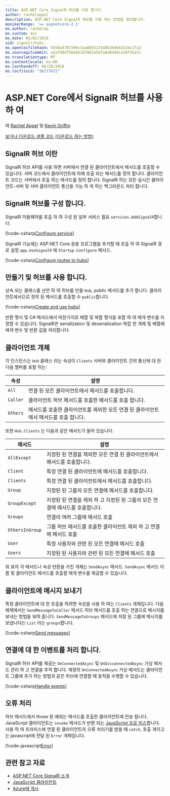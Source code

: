 ```yaml
---
title: ASP.NET Core SignalR 허브를 사용 합니다.
author: rachelappel
description: ASP.NET Core SignalR 허브를 사용 하는 방법을 알아봅니다.
monikerRange: '>= aspnetcore-2.1'
ms.author: rachelap
ms.custom: mvc
ms.date: 05/01/2018
uid: signalr/hubs
ms.openlocfilehash: 5558a5787396c3aa8055175486369eb2534c1fa2
ms.sourcegitcommit: a1afd04758e663d7062a5bfa8a0d4dca38f42afc
ms.translationtype: MT
ms.contentlocale: ko-KR
ms.lasthandoff: 06/20/2018
ms.locfileid: "36277672"
---
```

# <a name="use-hubs-in-signalr-for-aspnet-core"></a>ASP.NET Core에서 SignalR 허브를 사용 하 여

여 [Rachel Appel](https://twitter.com/rachelappel) 및 [Kevin Griffin](https://twitter.com/1kevgriff)

[보거나 다운로드 샘플 코드](https://github.com/aspnet/Docs/tree/master/aspnetcore/signalr/hubs/sample/ ) [(다운로드 하는 방법)](xref:tutorials/index#how-to-download-a-sample)

## <a name="what-is-a-signalr-hub"></a>SignalR 허브 이란

SignalR 허브 API를 사용 하면 서버에서 연결 된 클라이언트에서 메서드를 호출할 수 있습니다. 서버 코드에서 클라이언트에 의해 호출 되는 메서드를 정의 합니다. 클라이언트 코드는 서버에서 호출 하는 메서드를 정의 합니다. SignalR 하는 모든 실시간 클라이언트-서버 및 서버 클라이언트 통신을 가능 하 게 하는 백그라운드 처리 합니다.

## <a name="configure-signalr-hubs"></a>SignalR 허브를 구성 합니다.

SignalR 미들웨어를 호출 하 여 구성 된 일부 서비스 필요 `services.AddSignalR`합니다.

[!code-csharp[Configure service](hubs/sample/startup.cs?range=38)]

SignalR 기능에는 ASP.NET Core 응용 프로그램을 추가할 때 호출 하 여 SignalR 경로 설정 `app.UseSignalR` 에 `Startup.Configure` 메서드.

[!code-csharp[Configure routes to hubs](hubs/sample/startup.cs?range=57-60)]

## <a name="create-and-use-hubs"></a>만들기 및 허브를 사용 합니다.

상속 되는 클래스를 선언 하 여 허브를 만들 `Hub`, public 메서드를 추가 합니다. 클라이언트에서으로 정의 된 메서드를 호출할 수 `public`합니다.

[!code-csharp[Create and use hubs](hubs/sample/hubs/chathub.cs?range=8-37)]

반환 형식 및 C# 메서드에서 마찬가지로 배열 및 복합 형식을 포함 하 여 매개 변수를 지정할 수 있습니다. SignalR은 serialization 및 deserialization 복잡 한 개체 및 배열에 매개 변수 및 반환 값을 처리합니다.

## <a name="the-clients-object"></a>클라이언트 개체

각 인스턴스는 `Hub` 클래스 라는 속성이 `Clients` 서버와 클라이언트 간의 통신에 대 한 다음 멤버를 포함 하는:

| 속성 | 설명 |
| ------ | ----------- |
| `All` | 연결 된 모든 클라이언트에서 메서드를 호출합니다. |
| `Caller` | 클라이언트 허브 메서드를 호출한 메서드를 호출 합니다. |
| `Others` | 메서드를 호출한 클라이언트를 제외한 모든 연결 된 클라이언트에서 메서드를 호출 합니다. |


또한 `Hub.Clients` 는 다음과 같은 메서드가 들어 있습니다.

| 메서드 | 설명 |
| ------ | ----------- |
| `AllExcept` | 지정된 된 연결을 제외한 모든 연결 된 클라이언트에서 메서드를 호출합니다. |
| `Client` | 특정 연결 된 클라이언트에 메서드를 호출합니다. |
| `Clients` | 특정 연결 된 클라이언트에서 메서드를 호출합니다. |
| `Group` | 지정된 된 그룹의 모든 연결에 메서드를 호출합니다.  |
| `GroupExcept` | 지정된 된 연결을 제외 하 고 지정된 된 그룹의 모든 연결에 메서드를 호출합니다. |
| `Groups` | 연결의 여러 그룹에 메서드 호출  |
| `OthersInGroup` | 그룹 허브 메서드를 호출한 클라이언트 제외 하 고 연결에 메서드 호출  |
| `User` | 특정 사용자와 관련 된 모든 연결에 메서드 호출 |
| `Users` | 지정된 된 사용자와 관련 된 모든 연결에 메서드 호출 |

위 표의 각 메서드나 속성 반환을 가진 개체는 `SendAsync` 메서드. `SendAsync` 메서드 이름 및 클라이언트 메서드를 호출할 매개 변수를 제공할 수 있습니다.

## <a name="send-messages-to-clients"></a>클라이언트에 메시지 보내기

특정 클라이언트에 대 한 호출을 하려면 속성을 사용 하 여는 `Clients` 개체입니다. 다음 예제에서는 `SendMessageToCaller` 메서드 허브 메서드를 호출 하는 연결으로 메시지를 보내는 방법을 보여 줍니다. `SendMessageToGroups` 메서드에 저장 된 그룹에 메시지를 보냅니다는 `List` 라는 `groups`합니다.

[!code-csharp[Send messages](hubs/sample/hubs/chathub.cs?range=15-24)]

## <a name="handle-events-for-a-connection"></a>연결에 대 한 이벤트를 처리 합니다.

SignalR 허브 API를 제공는 `OnConnectedAsync` 및 `OnDisconnectedAsync` 가상 메서드 관리 하 고 연결을 추적 합니다. 재정의 `OnConnectedAsync` 가상 메서드는 클라이언트 그룹에 추가 하는 방법과 같은 허브에 연결할 때 동작을 수행할 수 있습니다.

[!code-csharp[Handle events](hubs/sample/hubs/chathub.cs?range=26-36)]

## <a name="handle-errors"></a>오류 처리

허브 메서드에서 throw 된 예외는 메서드를 호출한 클라이언트에 전송 됩니다. JavaScript 클라이언트는 `invoke` 메서드가 반환 되는 [JavaScript 프로 미스](https://developer.mozilla.org/docs/Web/JavaScript/Guide/Using_promises)합니다. 사용 하 여 프라미스에 연결 된 클라이언트의 오류 처리기를 받을 때 `catch`, 호출 개이고는 javascript에 전달 된 `Error` 개체입니다.

[!code-javascript[Error](hubs/sample/wwwroot/js/chat.js?range=23)]

## <a name="related-resources"></a>관련 참고 자료

* [ASP.NET Core SignalR 소개](xref:signalr/introduction)
* [JavaScript 클라이언트](xref:signalr/javascript-client)
* [Azure에 게시](xref:signalr/publish-to-azure-web-app)
